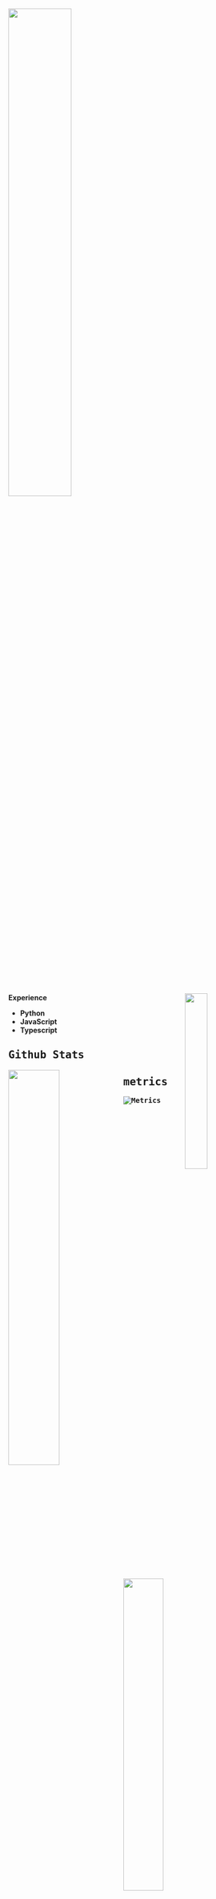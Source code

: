 # <img width="50%" src= "https://readme-typing-svg.demolab.com?font=Fira+Code&pause=1000&color=4a76fc&background=FF6AAA00&vCenter=false&multiline=true&width=435&height=30&lines=Hi+there%2C+I'am+iLxlo">

<img width="30%" align="right" src="https://lanyard.kyrie25.me/api/1149040970353102859?decoration=true&useDisplayName=true&animationDuration=2s&waveColor=7ea1f3&imgStyle=square&imgBorderRadius=16px&&bg=DD272700&idleMessage=Nothingness">

<b> Experience <b>
<samp>
- Python
- JavaScript
- Typescript
<samp>

## Github Stats

<img align="left" width="45%" src="https://github-readme-stats.vercel.app/api?username=iLxlo&show_icons=true&theme=react&hide_border=true&bg_color=0D1117">
<img align="left" width="40%" src="https://moe-counter.glitch.me/get/@:iLxlo"> 


## metrics
![Metrics](https://metrics.lecoq.io/iLxlo?template=classic&base=header%2C%20activity%2C%20community%2C%20repositories%2C%20metadata&base.indepth=false&base.hireable=false&base.skip=false&config.timezone=Europe%2FIstanbul)
